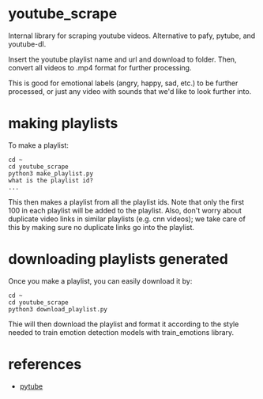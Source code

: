 # youtube_scrape
Internal library for scraping youtube videos. Alternative to pafy, pytube, and youtube-dl. 

Insert the youtube playlist name and url and download to folder. Then, convert all videos to .mp4 format for further processing.

This is good for emotional labels (angry, happy, sad, etc.) to be further processed, or just any video with sounds that we'd like to look further into. 

# making playlists

To make a playlist:
    
    cd ~
    cd youtube_scrape 
    python3 make_playlist.py
    what is the playlist id?
    ...

This then makes a playlist from all the playlist ids. Note that only the first 100 in each playlist will be added to the playlist. Also, don't worry about duplicate video links in similar playlists (e.g. cnn videos); we take care of this by making sure no duplicate links go into the playlist. 

# downloading playlists generated 

Once you make a playlist, you can easily download it by:

    cd ~ 
    cd youtube_scrape
    python3 download_playlist.py 
    
 Thie will then download the playlist and format it according to the style needed to train emotion detection models with train_emotions library.
 
 # references
 * [pytube](https://github.com/nficano/pytube)

